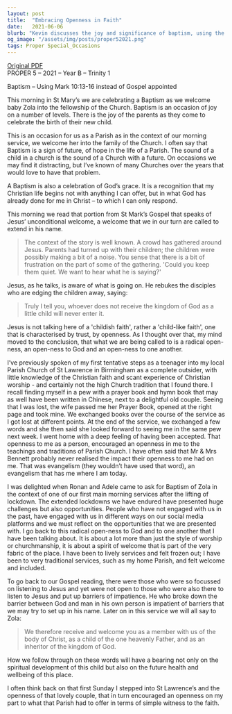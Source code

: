 ```yaml
---
layout: post
title:  "Embracing Openness in Faith"
date:   2021-06-06
blurb: "Kevin discusses the joy and significance of baptism, using the occasion to explore the theme of radical openness in faith. He reflects on Jesus' teaching that receiving the kingdom of God requires a child-like trust and openness. Kevin shares a personal anecdote from his own journey of faith, highlighting the impact of a welcoming church community on spiritual growth and evangelism."
og_image: "/assets/img/posts/proper52021.png"
tags: Proper Special_Occasions
---
```

[Original PDF](/assets/pdf/proper52021.pdf)    
PROPER 5 – 2021 – Year B – Trinity 1

Baptism – Using Mark 10:13-16 instead of Gospel appointed

This morning in St Mary’s we are celebrating a Baptism as we welcome baby Zola into the fellowship of the Church. Baptism is an occasion of joy on a number of levels. There is the joy of the parents as they come to celebrate the birth of their new child.

This is an occasion for us as a Parish as in the context of our morning service, we welcome her into the family of the Church. I often say that Baptism is a sign of future, of hope in the life of a Parish. The sound of a child in a church is the sound of a Church with a future. On occasions we may find it distracting, but I’ve known of many Churches over the years that would love to have that problem.

A Baptism is also a celebration of God’s grace. It is a recognition that my Christian life begins not with anything I can offer, but in what God has already done for me in Christ – to which I can only respond.

This morning we read that portion from St Mark’s Gospel that speaks of Jesus’ unconditional welcome, a welcome that we in our turn are called to extend in his name.

> The context of the story is well known. A crowd has gathered around Jesus. Parents had turned up with their children; the children were possibly making a bit of a noise. You sense that there is a bit of frustration on the part of some of the gathering. 'Could you keep them quiet. We want to hear what he is saying?'

Jesus, as he talks, is aware of what is going on. He rebukes the disciples who are edging the children away, saying:

> Truly I tell you, whoever does not receive the kingdom of God as a little child will never enter it.

Jesus is not talking here of a 'childish faith', rather a 'child-like faith', one that is characterised by trust, by openness. As I thought over that, my mind moved to the conclusion, that what we are being called to is a radical open-ness, an open-ness to God and an open-ness to one another.

I’ve previously spoken of my first tentative steps as a teenager into my local Parish Church of St Lawrence in Birmingham as a complete outsider, with little knowledge of the Christian faith and scant experience of Christian worship - and certainly not the high Church tradition that I found there. I recall finding myself in a pew with a prayer book and hymn book that may as well have been written in Chinese, next to a delightful old couple. Seeing that I was lost, the wife passed me her Prayer Book, opened at the right page and took mine. We exchanged books over the course of the service as I got lost at different points. At the end of the service, we exchanged a few words and she then said she looked forward to seeing me in the same pew next week. I went home with a deep feeling of having been accepted. That openness to me as a person, encouraged an openness in me to the teachings and traditions of Parish Church. I have often said that Mr & Mrs Bennett probably never realised the impact their openness to me had on me. That was evangelism (they wouldn’t have used that word), an evangelism that has me where I am today.

I was delighted when Ronan and Adele came to ask for Baptism of Zola in the context of one of our first main morning services after the lifting of lockdown. The extended lockdowns we have endured have presented huge challenges but also opportunities. People who have not engaged with us in the past, have engaged with us in different ways on our social media platforms and we must reflect on the opportunities that we are presented with. I go back to this radical open-ness to God and to one another that I have been talking about. It is about a lot more than just the style of worship or churchmanship, it is about a spirit of welcome that is part of the very fabric of the place. I have been to lively services and felt frozen out; I have been to very traditional services, such as my home Parish, and felt welcome and included.

To go back to our Gospel reading, there were those who were so focussed on listening to Jesus and yet were not open to those who were also there to listen to Jesus and put up barriers of impatience. He who broke down the barrier between God and man in his own person is impatient of barriers that we may try to set up in his name. Later on in this service we will all say to Zola:

> We therefore receive and welcome you as a member with us of the body of Christ, as a child of the one heavenly Father, and as an inheritor of the kingdom of God.

How we follow through on these words will have a bearing not only on the spiritual development of this child but also on the future health and wellbeing of this place.

I often think back on that first Sunday I stepped into St Lawrence’s and the openness of that lovely couple, that in turn encouraged an openness on my part to what that Parish had to offer in terms of simple witness to the faith.
